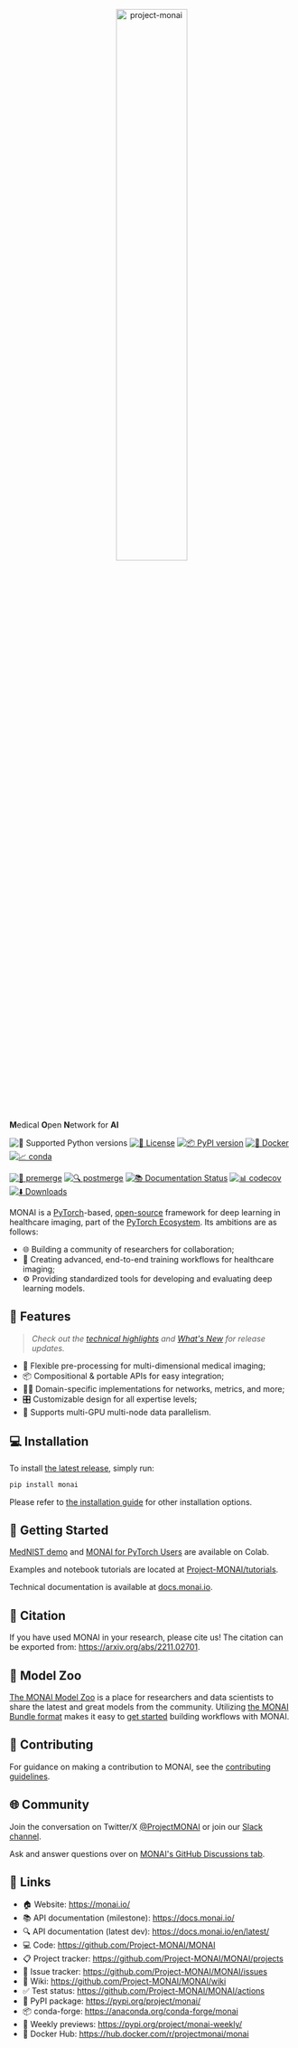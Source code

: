 <p align="center">
  <img src="https://raw.githubusercontent.com/Project-MONAI/MONAI/dev/docs/images/MONAI-logo-color.png" width="50%" alt='project-monai'>
</p>

**M**edical **O**pen **N**etwork for **AI**

![🐍 Supported Python versions](https://raw.githubusercontent.com/Project-MONAI/MONAI/dev/docs/images/python.svg)
[![📄 License](https://img.shields.io/badge/license-Apache%202.0-green.svg)](https://opensource.org/licenses/Apache-2.0)
[![📦 PyPI version](https://badge.fury.io/py/monai.svg)](https://badge.fury.io/py/monai)
[![🐳 Docker](https://img.shields.io/badge/docker-pull-green.svg?logo=docker&logoColor=white)](https://hub.docker.com/r/projectmonai/monai)
[![📈 conda](https://img.shields.io/conda/vn/conda-forge/monai?color=green)](https://anaconda.org/conda-forge/monai)

[![🔄 premerge](https://github.com/Project-MONAI/MONAI/actions/workflows/pythonapp.yml/badge.svg?branch=dev)](https://github.com/Project-MONAI/MONAI/actions/workflows/pythonapp.yml)
[![🔍 postmerge](https://img.shields.io/github/checks-status/project-monai/monai/dev?label=postmerge)](https://github.com/Project-MONAI/MONAI/actions?query=branch%3Adev)
[![📚 Documentation Status](https://readthedocs.org/projects/monai/badge/?version=latest)](https://docs.monai.io/en/latest/)
[![📊 codecov](https://codecov.io/gh/Project-MONAI/MONAI/branch/dev/graph/badge.svg?token=6FTC7U1JJ4)](https://codecov.io/gh/Project-MONAI/MONAI)
[![⬇️ Downloads](https://assets.piptrends.com/get-last-month-downloads-badge/monai.svg 'monai Downloads Last Month by pip Trends')](https://piptrends.com/package/monai)

MONAI is a [PyTorch](https://pytorch.org/)-based, [open-source](https://github.com/Project-MONAI/MONAI/blob/dev/LICENSE) framework for deep learning in healthcare imaging, part of the [PyTorch Ecosystem](https://pytorch.org/ecosystem/).
Its ambitions are as follows:
- 🌐 Building a community of researchers for collaboration;
- 🏥 Creating advanced, end-to-end training workflows for healthcare imaging;
- ⚙️ Providing standardized tools for developing and evaluating deep learning models.

## 🚀 Features
> _Check out the [technical highlights](https://docs.monai.io/en/latest/highlights.html) and [What's New](https://docs.monai.io/en/latest/whatsnew.html) for release updates._

- 🧩 Flexible pre-processing for multi-dimensional medical imaging;
- 📦 Compositional & portable APIs for easy integration;
- 🧑‍🔬 Domain-specific implementations for networks, metrics, and more;
- 🎛️ Customizable design for all expertise levels;
- 🚀 Supports multi-GPU multi-node data parallelism.

## 💻 Installation

To install [the latest release](https://pypi.org/project/monai/), simply run:

```bash
pip install monai
```

Please refer to [the installation guide](https://docs.monai.io/en/latest/installation.html) for other installation options.

## 📝 Getting Started

[MedNIST demo](https://colab.research.google.com/drive/1wy8XUSnNWlhDNazFdvGBHLfdkGvOHBKe) and [MONAI for PyTorch Users](https://colab.research.google.com/drive/1boqy7ENpKrqaJoxFlbHIBnIODAs1Ih1T) are available on Colab.

Examples and notebook tutorials are located at [Project-MONAI/tutorials](https://github.com/Project-MONAI/tutorials).

Technical documentation is available at [docs.monai.io](https://docs.monai.io).

## 📜 Citation

If you have used MONAI in your research, please cite us! The citation can be exported from: https://arxiv.org/abs/2211.02701.

## 🧠 Model Zoo
[The MONAI Model Zoo](https://github.com/Project-MONAI/model-zoo) is a place for researchers and data scientists to share the latest and great models from the community.
Utilizing [the MONAI Bundle format](https://docs.monai.io/en/latest/bundle_intro.html) makes it easy to [get started](https://github.com/Project-MONAI/tutorials/tree/main/model_zoo) building workflows with MONAI.

## 🤝 Contributing
For guidance on making a contribution to MONAI, see the [contributing guidelines](https://github.com/Project-MONAI/MONAI/blob/dev/CONTRIBUTING.md).

## 🌐 Community
Join the conversation on Twitter/X [@ProjectMONAI](https://twitter.com/ProjectMONAI) or join our [Slack channel](https://forms.gle/QTxJq3hFictp31UM9).

Ask and answer questions over on [MONAI's GitHub Discussions tab](https://github.com/Project-MONAI/MONAI/discussions).

## 🔗 Links
- 🏠 Website: https://monai.io/
- 📚 API documentation (milestone): https://docs.monai.io/
- 🔍 API documentation (latest dev): https://docs.monai.io/en/latest/
- 💻 Code: https://github.com/Project-MONAI/MONAI
- 📋 Project tracker: https://github.com/Project-MONAI/MONAI/projects
- 📝 Issue tracker: https://github.com/Project-MONAI/MONAI/issues
- 📖 Wiki: https://github.com/Project-MONAI/MONAI/wiki
- ✅ Test status: https://github.com/Project-MONAI/MONAI/actions
- 🐍 PyPI package: https://pypi.org/project/monai/
- 📦 conda-forge: https://anaconda.org/conda-forge/monai
- 🔄 Weekly previews: https://pypi.org/project/monai-weekly/
- 🐳 Docker Hub: https://hub.docker.com/r/projectmonai/monai
